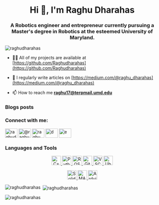 <h1 align="center">Hi 👋, I'm Raghu Dharahas</h1>
<h3 align="center">A Robotics engineer and entrepreneur currently pursuing a Master's degree in Robotics at the esteemed University of Maryland.</h3>

<p align="left"> <img src="https://komarev.com/ghpvc/?username=Raghudharahas&label=Profile%20views&color=0e75b6&style=flat" alt="raghudharahas" /> </p>


- 👨‍💻 All of my projects are available at [https://github.com/Raghudharahas](https://github.com/Raghudharahas)

- 📝 I regularly write articles on [https://medium.com/@raghu_dharahas](https://medium.com/@raghu_dharahas)

- 📫 How to reach me **raghu17@terpmail.umd.edu**

### Blogs posts
<!-- BLOG-POST-LIST:START -->
<!-- BLOG-POST-LIST:END -->

<h3 align="left">Connect with me:</h3>
<p align="left">
<a href="https://linkedin.com/in/raghudharahas" target="blank"><img align="center" src="https://raw.githubusercontent.com/rahuldkjain/github-profile-readme-generator/master/src/images/icons/Social/linked-in-alt.svg" alt="raghudharahas" height="30" width="40" /></a>
<a href="https://medium.com/@raghu_dharahas" target="blank"><img align="center" src="https://raw.githubusercontent.com/rahuldkjain/github-profile-readme-generator/master/src/images/icons/Social/medium.svg" alt="@raghu_dharahas" height="30" width="40" /></a>
<a href="https://www.youtube.com/@raghu_dharahas" target="blank"><img align="center" src="https://raw.githubusercontent.com/rahuldkjain/github-profile-readme-generator/master/src/images/icons/Social/youtube.svg" alt="raghu_dharahas" height="30" width="40" /></a>
<a href="https://www.hackerrank.com/d" target="blank"><img align="center" src="https://raw.githubusercontent.com/rahuldkjain/github-profile-readme-generator/master/src/images/icons/Social/hackerrank.svg" alt="d" height="30" width="40" /></a>
<a href="https://www.leetcode.com/e" target="blank"><img align="center" src="https://raw.githubusercontent.com/rahuldkjain/github-profile-readme-generator/master/src/images/icons/Social/leet-code.svg" alt="e" height="30" width="40" /></a>
</p>

### Languages and Tools

<p align="center">
  <a href= "https://isocpp.org/">
    <img height="30" alt="C++" src="https://img.shields.io/badge/-C%2B%2B-orange?style=plastic&logo=cplusplus"/>
  </a>
  
  <a href= "https://www.python.org/">
    <img height="30" alt="Python" src="https://img.shields.io/badge/-Python-ffcd3a?style=plastic&logo=python"/>
  </a>
  <a href= "https://www.ros.org/">
  <img height="30" alt="ROS" src="https://img.shields.io/badge/-ROS-fa8a05?style=plastic&logo=ros"/>
  </a>
  
  <a href="https://git-scm.com/" target="_blank">
  <img height="30" alt="Git" src="https://img.shields.io/badge/-Git-F05032?style=plastic&logo=git&logoColor=white"/>
  </a>

  <a href= "https://code.visualstudio.com/">
  <img height="30" alt="VSCode" src="https://img.shields.io/badge/-VS%20Code-3182b9?style=plastic&logo=visualstudiocode"/>
  </a>
  
  <a href= "https://ubuntu.com/">
  <img height="30" alt="Ubuntu" src="https://img.shields.io/badge/-Ubuntu-99b931?style=plastic&logo=ubuntu"/>
  </a>
</p>

<p align="center">
  <a href="https://www.solidworks.com/" target="_blank">
    <img height="30" alt="SolidWorks" src="https://img.shields.io/badge/-SolidWorks-0078D4?style=plastic&logo=solidworks&logoColor=white"/>
  </a>
  <a href="https://www.mathworks.com/" target="_blank">
    <img height="30" alt="MATLAB" src="https://img.shields.io/badge/-MATLAB-0076A8?style=plastic&logo=mathworks&logoColor=white"/>
  </a>
  
  <a href="https://www.arduino.cc/" target="_blank">
    <img height="30" alt="Arduino" src="https://img.shields.io/badge/-Arduino-00979D?style=plastic&logo=arduino&logoColor=white"/>
  </a>  
</p>

<p><img align="left" src="https://github-readme-stats.vercel.app/api/top-langs?username=raghudharahas&show_icons=true&locale=en&layout=compact" alt="raghudharahas" /></p>

<p>&nbsp;<img align="center" src="https://github-readme-stats.vercel.app/api?username=raghudharahas&show_icons=true&locale=en" alt="raghudharahas" /></p>

<p><img align="center" src="https://github-readme-streak-stats.herokuapp.com/?user=raghudharahas&" alt="raghudharahas" /></p>
